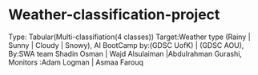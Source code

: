 # Weather-classification-project
Type: Tabular(Multi-classifiation(4 classes))
Target:Weather type (Rainy | Sunny | Cloudy | Snowy),
AI BootCamp by:(GDSC UofK) | (GDSC AOU),   
By:SWA team Shadin Osman | Wajd Alsulaiman |Abdulrahman Gurashi,
Monitors :Adam Logman | Asmaa Farouq
